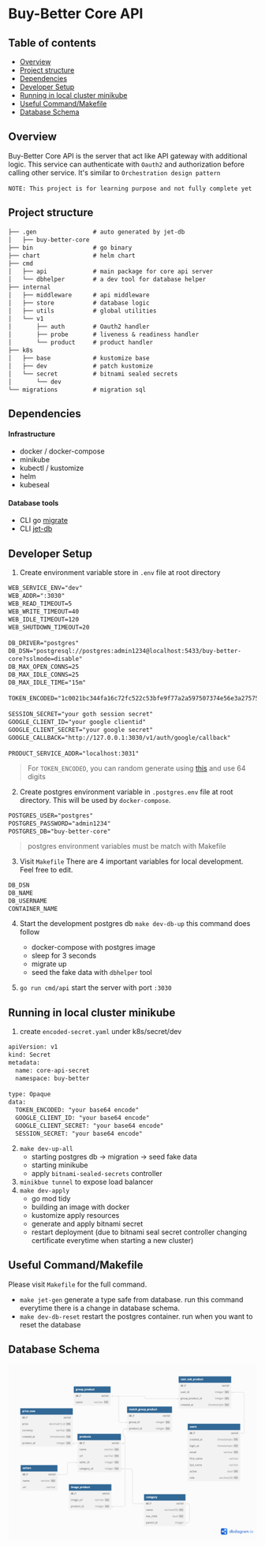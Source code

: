 # Buy-Better Core API
## Table of contents
- [Overview](#overview)
- [Project structure](#project-structure)
- [Dependencies](#dependencies)
- [Developer Setup](#developer-setup)
- [Running in local cluster minikube](#running-in-local-cluster-minikube)
- [Useful Command/Makefile](#useful-commandmakefile)
- [Database Schema](#database-schema)

## Overview
Buy-Better Core API is the server that act like API gateway with additional logic. This service can 
authenticate with `Oauth2` and authorization before calling other service. It's similar to `Orchestration design pattern`

`NOTE: This project is for learning purpose and not fully complete yet`

## Project structure
```
├── .gen                # auto generated by jet-db
│   ├── buy-better-core
├── bin                 # go binary
├── chart               # helm chart
├── cmd
│   ├── api             # main package for core api server
│   └── dbhelper        # a dev tool for database helper
├── internal
│   ├── middleware      # api middleware
│   ├── store           # database logic
│   ├── utils           # global utilities
│   └── v1
│       ├── auth        # Oauth2 handler
│       ├── probe       # liveness & readiness handler
│       └── product     # product handler
├── k8s
│   ├── base            # kustomize base
│   ├── dev             # patch kustomize
│   └── secret          # bitnami sealed secrets
│       └── dev
└── migrations          # migration sql
```

## Dependencies
#### Infrastructure
- docker / docker-compose
- minikube
- kubectl / kustomize
- helm
- kubeseal
#### Database tools
- CLI go [migrate](https://github.com/golang-migrate/migrate/tree/master/cmd/migrate)
- CLI [jet-db](https://github.com/go-jet/jet?tab=readme-ov-file#installation)

## Developer Setup
1. Create environment variable store in `.env` file at root directory
```
WEB_SERVICE_ENV="dev"
WEB_ADDR=":3030"
WEB_READ_TIMEOUT=5
WEB_WRITE_TIMEOUT=40
WEB_IDLE_TIMEOUT=120
WEB_SHUTDOWN_TIMEOUT=20

DB_DRIVER="postgres"
DB_DSN="postgresql://postgres:admin1234@localhost:5433/buy-better-core?sslmode=disable"
DB_MAX_OPEN_CONNS=25
DB_MAX_IDLE_CONNS=25
DB_MAX_IDLE_TIME="15m"

TOKEN_ENCODED="1c0021bc344fa16c72fc522c53bfe9f77a2a597507374e56e3a275759c4c1562"

SESSION_SECRET="your goth session secret"
GOOGLE_CLIENT_ID="your google clientid"
GOOGLE_CLIENT_SECRET="your google secret"
GOOGLE_CALLBACK="http://127.0.0.1:3030/v1/auth/google/callback"

PRODUCT_SERVICE_ADDR="localhost:3031"
```
> For `TOKEN_ENCODED`, you can random generate using [this](https://www.browserling.com/tools/random-hex) and use 64 digits

2. Create postgres environment variable in `.postgres.env` file at root directory. This will be used by `docker-compose`.

```
POSTGRES_USER="postgres"
POSTGRES_PASSWORD="admin1234"
POSTGRES_DB="buy-better-core"
```
> postgres environment variables must be match with Makefile

3. Visit `Makefile` There are 4 important variables for local development. Feel free to edit.
```
DB_DSN
DB_NAME
DB_USERNAME
CONTAINER_NAME		
```

4. Start the development postgres db `make dev-db-up` this command does follow
    * docker-compose with postgres image
    * sleep for 3 seconds
    * migrate up
    * seed the fake data with `dbhelper` tool

5. `go run cmd/api` start the server with port `:3030`

## Running in local cluster minikube
1.  create `encoded-secret.yaml` under k8s/secret/dev
```
apiVersion: v1
kind: Secret
metadata:
  name: core-api-secret
  namespace: buy-better

type: Opaque
data:
  TOKEN_ENCODED: "your base64 encode"
  GOOGLE_CLIENT_ID: "your base64 encode"
  GOOGLE_CLIENT_SECRET: "your base64 encode"
  SESSION_SECRET: "your base64 encode"
```
2. `make dev-up-all`
   * starting postgres db -> migration -> seed fake data
   * starting minikube
   * apply `bitnami-sealed-secrets` controller
3. `minikbue tunnel` to expose load balancer
4. `make dev-apply`
   * go mod tidy
   * building an image with docker
   * kustomize apply resources
   * generate and apply bitnami secret
   * restart deployment (due to bitnami seal secret controller changing certificate everytime when starting a new cluster)

## Useful Command/Makefile

Please visit `Makefile` for the full command.
- `make jet-gen` generate a type safe from database. run this command everytime there is a change in database schema.
- `make dev-db-reset` restart the postgres container. run when you want to reset the database

## Database Schema
![db](https://github.com/opplieam/bb-core-api/blob/main/Buy-Better-Core.png?raw=true)